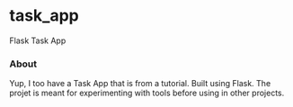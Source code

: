 # task_app
Flask Task App

### About
Yup, I too have a Task App that is from a tutorial.
Built using Flask.
The projet is meant for experimenting with tools before using in other projects. 
